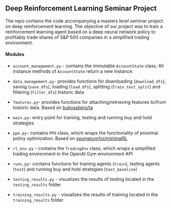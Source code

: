 ## Deep Reinforcement Learning Seminar Project
The repo contains the code accompanying a masters level seminar project on deep reinforcement learning. The objective of our project was to train a reinforcement learning agent based on a deep neural network policy to profitably trade shares of S&P 500 companies in a simplified trading environment. 

#### Modules
- `account_management.py` - contains the immutable `AccountState` class. All instance methods of `AccountState` return a new instance.

- `data_management.py`- provides functions for downloading (`download_dfs`), saving (`save_dfs`), loading (`load_dfs`), splitting (`train_test_split`) and filtering (`filter_dfs`) historic data 

- `features.py`- provides functions for attaching/retrieving features to/from historic data. Based on [bukosabino/ta](https://github.com/bukosabino/ta)

- `main.py`- entry point for training, testing and running buy and hold strategies

- `ppo.py`- contains `PPO` class, which wraps the functionality of proximal policy optimization. Based on [seungeunrho/minimalRL](https://github.com/seungeunrho/minimalRL) 

- `rl_env.py` - contains the `TradingEnv` class, which wraps a simplified trading environment in the OpenAI Gym environment API

- `runs.py`- contains functions for training agents (`train`), testing agents (`test`) and running buy and hold strategies (`test_baseline`)

- `testing_results.py` - visualizes the results of testing located in the `testing_results` folder

- `training_results.py` - visualizes the results of training located in the `training_results` folder
